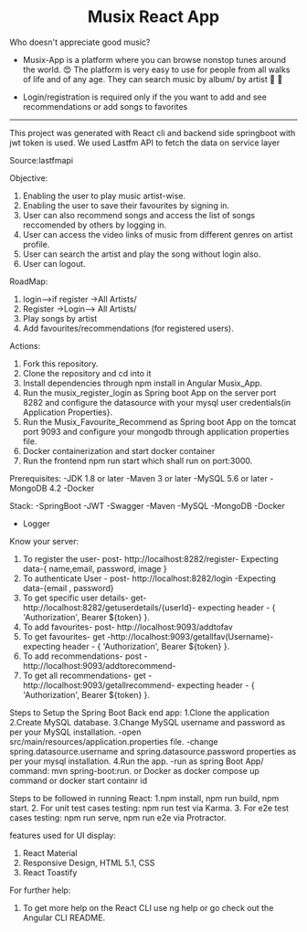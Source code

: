  <h1 align="center"> Musix React App</h1>


 <p align="center">
  
Who doesn't appreciate good music?

- Musix-App is a platform where you can browse nonstop tunes around the world. :heart_eyes: The platform is very easy to use for people from all walks of life and of any age. They can search music by album/ by artist  :partying_face: :gift_heart: 

- Login/registration is required only if the you want to add and see recommendations or add songs to favorites 
  </p>



---

This project was generated with React cli and backend side springboot with jwt token is used. We used Lastfm API to fetch the data on service layer 

Source:lastfmapi

Objective:
1. Enabling the user to play music artist-wise.
2. Enabling the user to save their favourites by signing in.
3. User can also recommend songs and access the list of songs reccomended by others by logging in.
4. User can access the video links of music from different genres on artist profile.
5. User can search the artist and play the song without login also.
5. User can logout.

RoadMap:
1. login-->if register ->All Artists/
2. Register ->Login--> All Artists/
3. Play songs by artist 
4. Add favourites/recommendations (for registered users).

Actions:
1. Fork this repository.
2. Clone the repository and cd into it
3. Install dependencies through npm install in Angular Musix_App.
4. Run the musix_register_login as Spring boot App on the server port 8282 and configure the datasource with your mysql user credentials(in Application Properties}.
5. Run the Musix_Favourite_Recommend as Spring boot App on the tomcat port 9093 and configure your mongodb through application properties file.
6. Docker containerization and start docker container
7. Run the frontend npm run start which shall run on port:3000.


Prerequisites:
-JDK 1.8 or later
-Maven 3 or later
-MySQL 5.6 or later
-MongoDB 4.2
-Docker
 
Stack:
-SpringBoot
-JWT
-Swagger
-Maven
-MySQL
-MongoDB
-Docker
- Logger

Know your server:
1. To register the user- post- http://localhost:8282/register- Expecting data-{ name,email, password, image }
2. To authenticate User - post- http://localhost:8282/login -Expecting data-{email , password}
3. To get specific user details- get- http://localhost:8282/getuserdetails/{userId}- expecting header - { 'Authorization', Bearer ${token} }.
4. To add favourites- post- http://localhost:9093/addtofav
5. To get favourites- get -http://localhost:9093/getallfav(Username)- expecting header - { 'Authorization', Bearer ${token} }.
6. To add recommendations- post -http://localhost:9093/addtorecommend-
7. To get all recommendations- get -http://localhost:9093/getallrecommend- expecting header - { 'Authorization', Bearer ${token} }.

Steps to Setup the Spring Boot Back end app:
1.Clone the application
2.Create MySQL database.
3.Change MySQL username and password as per your MySQL installation.
-open src/main/resources/application.properties file.
-change spring.datasource.username and spring.datasource.password properties as per your mysql installation.
4.Run the app.
-run as spring Boot App/ command: mvn spring-boot:run.
or Docker as docker compose up command or docker start containr id

Steps to be followed in running React:
1.npm install, npm run build, npm start.
2. For unit test cases testing: npm run test via Karma.
3. For e2e test cases testing: npm run serve, npm run e2e via Protractor.

features used for UI display:
1. React Material
2. Responsive Design, HTML 5.1, CSS
3. React Toastify

For further help:
1. To get more help on the React CLI use ng help or go check out the Angular CLI README.





